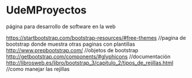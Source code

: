 # UdeMProyectos
página para desarrollo de software en la web

https://startbootstrap.com/bootstrap-resources/#free-themes  //pagina de bootstrap donde muestra otras paginas con plantillas
http://www.prepbootstrap.com/    //objetos de bootstrap
http://getbootstrap.com/components/#glyphicons   //documentación 
http://librosweb.es/libro/bootstrap_3/capitulo_2/tipos_de_rejillas.html  //como manejar las rejillas 
